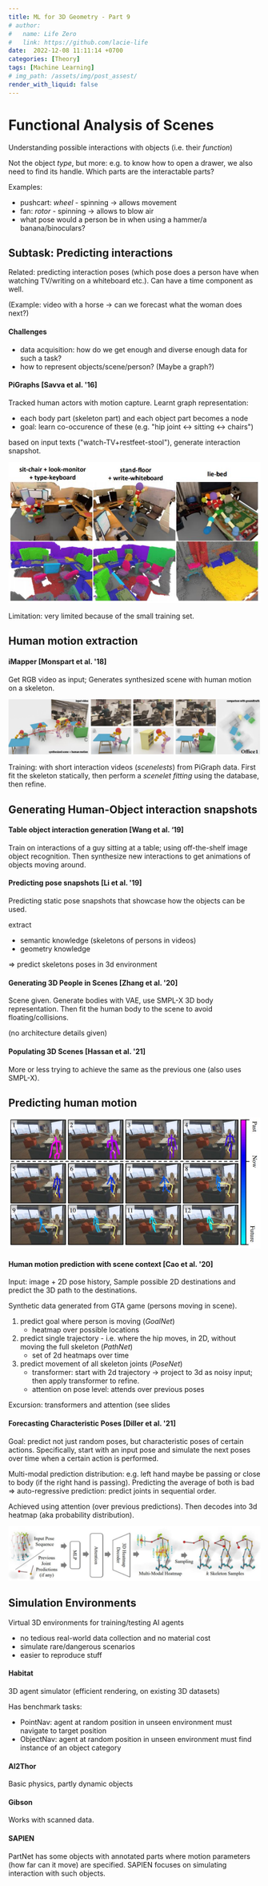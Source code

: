 ```yaml
---
title: ML for 3D Geometry - Part 9 
# author:
#   name: Life Zero
#   link: https://github.com/lacie-life
date:  2022-12-08 11:11:14 +0700
categories: [Theory]
tags: [Machine Learning]
# img_path: /assets/img/post_assest/
render_with_liquid: false
---
```


# Functional Analysis of Scenes

Understanding possible interactions with objects (i.e. their *function*)

Not the object *type*, but more: e.g. to know how to open a drawer, we also need to find its handle. Which parts are the interactable parts?

Examples:
- pushcart: *wheel* - spinning -> allows movement
- fan: *rotor* - spinning -> allows to blow air
- what pose would a person be in when using a hammer/a banana/binoculars?

## Subtask: Predicting interactions
Related: predicting interaction poses (which pose does a person have when watching TV/writing on a whiteboard etc.). Can have a time component as well.

(Example: video with a horse -> can we forecast what the woman does next?)


#### Challenges
- data acquisition: how do we get enough and diverse enough data for such a task?
- how to represent objects/scene/person? (Maybe a graph?)


#### PiGraphs [Savva et al. '16]
Tracked human actors with motion capture. Learnt graph representation:
- each body part (skeleton part) and each object part becomes a node
- goal: learn co-occurence of these (e.g. "hip joint <-> sitting <-> chairs")

based on input texts ("watch-TV+restfeet-stool"), generate interaction snapshot.

![Fig.1](https://github.com/lacie-life/lacie-life.github.io/blob/main/assets/img/post_assest/pigraphs.png?raw=true)

Limitation: very limited because of the small training set.

## Human motion extraction
#### iMapper [Monspart et al. '18]
Get RGB video as input; Generates synthesized scene with human motion on a skeleton.

![Fig.2](https://github.com/lacie-life/lacie-life.github.io/blob/main/assets/img/post_assest/iMapper-input-output.png?raw=true)

Training: with short interaction videos (*scenelests*) from PiGraph data.
First fit the skeleton statically, then perform a *scenelet fitting* using the database, then refine.

## Generating Human-Object interaction snapshots
#### Table object interaction generation [Wang et al. ‘19]
Train on interactions of a guy sitting at a table; using off-the-shelf image object recognition. Then synthesize new interactions to get animations of objects moving around.

#### Predicting pose snapshots [Li et al. '19]
Predicting static pose snapshots that showcase how the objects can be used.

extract
- semantic knowledge (skeletons of persons in videos)
- geometry knowledge

=> predict skeletons poses in 3d environment

#### Generating 3D People in Scenes [Zhang et al. '20]
Scene given. Generate bodies with VAE, use SMPL-X 3D body representation.
Then fit the human body to the scene to avoid floating/collisions.

(no architecture details given)

#### Populating 3D Scenes [Hassan et al. '21]
More or less trying to achieve the same as the previous one (also uses SMPL-X).


## Predicting human motion
![Fig.3](https://github.com/lacie-life/lacie-life.github.io/blob/main/assets/img/post_assest/predict-human-motion.png?raw=true)

#### Human motion prediction with scene context [Cao et al. '20]
Input: image + 2D pose history, Sample possible 2D destinations and predict the 3D path to the destinations.

Synthetic data generated from GTA game (persons moving in scene).

1. predict goal where person is moving (*GoalNet*)
	- heatmap over possible locations
2. predict single trajectory - i.e. where the hip moves, in 2D, without moving the full skeleton (*PathNet*)
	-  set of 2d heatmaps over time
3. predict movement of all skeleton joints (*PoseNet*)
	- transformer: start with 2d trajectory -> project to 3d as noisy input; then apply transformer to refine.
	- attention on pose level: attends over previous poses 

Excursion: transformers and attention (see slides


#### Forecasting Characteristic Poses [Diller et al. '21]
Goal: predict not just random poses, but characteristic poses of certain actions. Specifically, start with an input pose and simulate the next poses over time when a certain action is performed.

Multi-modal prediction distribution: e.g. left hand maybe be passing or close to body (if the right hand is passing). Predicting the average of both is bad => auto-regressive prediction: predict joints in sequential order.

Achieved using attention (over previous predictions). Then decodes into 3d heatmap (aka probability distribution).

![Fig.4](https://github.com/lacie-life/lacie-life.github.io/blob/main/assets/img/post_assest/forecasting-characteristic-poses.png?raw=true)

## Simulation Environments
Virtual 3D environments for training/testing AI agents
- no tedious real-world data collection and no material cost
- simulate rare/dangerous scenarios
- easier to reproduce stuff

#### Habitat
3D agent simulator (efficient rendering, on existing 3D datasets)

Has benchmark tasks:
- PointNav: agent at random position in unseen environment must navigate to target position
- ObjectNav: agent at random position in unseen environment must find instance of an object category

#### AI2Thor
Basic physics, partly dynamic objects

#### Gibson
Works with scanned data.

#### SAPIEN
PartNet has some objects with annotated parts where motion parameters (how far can it move) are specified. SAPIEN focuses on simulating interaction with such objects.

